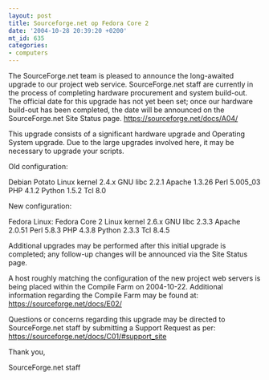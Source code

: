 ```yaml
---
layout: post
title: Sourceforge.net op Fedora Core 2
date: '2004-10-28 20:39:20 +0200'
mt_id: 635
categories:
- computers
---
```

The SourceForge.net team is pleased to announce the long-awaited upgrade to our project web service. SourceForge.net staff are currently in the process of completing hardware procurement and system build-out. The official date for this upgrade has not yet been set; once our hardware build-out has been completed, the date will be announced on the SourceForge.net Site Status page.
<a href="https://sourceforge.net/docs/A04/">https://sourceforge.net/docs/A04/</a>

This upgrade consists of a significant hardware upgrade and Operating System upgrade. Due to the large upgrades involved here, it may be necessary to upgrade your scripts.

Old configuration:

Debian Potato
Linux kernel 2.4.x
GNU libc 2.2.1
Apache 1.3.26
Perl 5.005_03
PHP 4.1.2
Python 1.5.2
Tcl 8.0

New configuration:

Fedora Linux: Fedora Core 2
Linux kernel 2.6.x
GNU libc 2.3.3
Apache 2.0.51
Perl 5.8.3
PHP 4.3.8
Python 2.3.3
Tcl 8.4.5

Additional upgrades may be performed after this initial upgrade is completed; any follow-up changes will be announced via the Site Status page.

A host roughly matching the configuration of the new project web servers is being placed within the Compile Farm on 2004-10-22. Additional information regarding the Compile Farm may be found at: <a href="https://sourceforge.net/docs/E02/">https://sourceforge.net/docs/E02/</a>

Questions or concerns regarding this upgrade may be directed to SourceForge.net staff by submitting a Support Request as per: <a href="https://sourceforge.net/docs/C01/#support_site">https://sourceforge.net/docs/C01/#support_site</a>

Thank you,

SourceForge.net staff
